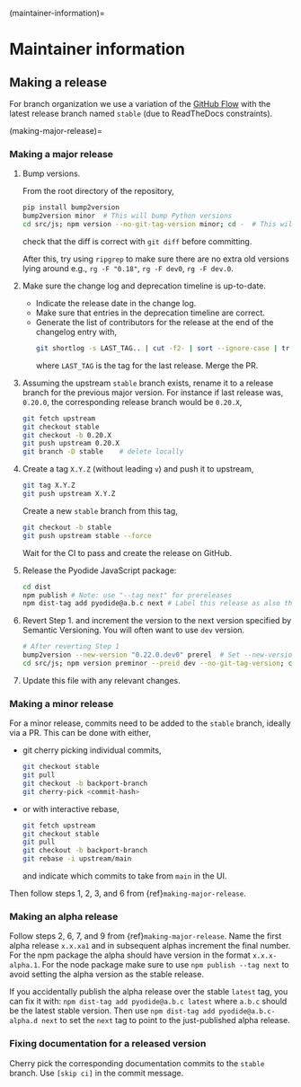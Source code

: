 (maintainer-information)=

# Maintainer information

## Making a release

For branch organization we use a variation of the [GitHub
Flow](https://guides.github.com/introduction/flow/) with
the latest release branch named `stable` (due to ReadTheDocs constraints).

(making-major-release)=

### Making a major release

1. Bump versions.

   From the root directory of the repository,

   ```bash
   pip install bump2version
   bump2version minor  # This will bump Python versions
   cd src/js; npm version --no-git-tag-version minor; cd -  # This will bump JS versions
   ```

   check that the diff is correct with `git diff` before committing.

   After this, try using `ripgrep` to make sure there are no extra old versions
   lying around e.g., `rg -F "0.18"`, `rg -F dev0`, `rg -F dev.0`.

2. Make sure the change log and deprecation timeline is up-to-date.

   - Indicate the release date in the change log.
   - Make sure that entries in the deprecation timeline are correct.
   - Generate the list of contributors for the release at the end of the
     changelog entry with,
     ```bash
     git shortlog -s LAST_TAG.. | cut -f2- | sort --ignore-case | tr '\n' ';' | sed 's/;/, /g;s/, $//' | fold -s
     ```
     where `LAST_TAG` is the tag for the last release.
     Merge the PR.

3. Assuming the upstream `stable` branch exists, rename it to a release branch
   for the previous major version. For instance if last release was, `0.20.0`,
   the corresponding release branch would be `0.20.X`,
   ```bash
   git fetch upstream
   git checkout stable
   git checkout -b 0.20.X
   git push upstream 0.20.X
   git branch -D stable    # delete locally
   ```
4. Create a tag `X.Y.Z` (without leading `v`) and push
   it to upstream,

   ```bash
   git tag X.Y.Z
   git push upstream X.Y.Z
   ```

   Create a new `stable` branch from this tag,

   ```bash
   git checkout -b stable
   git push upstream stable --force
   ```

   Wait for the CI to pass and create the release on GitHub.

5. Release the Pyodide JavaScript package:

   ```bash
   cd dist
   npm publish # Note: use "--tag next" for prereleases
   npm dist-tag add pyodide@a.b.c next # Label this release as also the latest unstable release
   ```

6. Revert Step 1. and increment the version to the next version
   specified by Semantic Versioning. You will often want to use
   `dev` version.

   ```sh
   # After reverting Step 1
   bump2version --new-version "0.22.0.dev0" prerel  # Set --new-version correctly
   cd src/js; npm version preminor --preid dev --no-git-tag-version; cd -
   ```

7. Update this file with any relevant changes.

### Making a minor release

For a minor release, commits need to be added to the `stable` branch, ideally via a PR.
This can be done with either,

- git cherry picking individual commits,
  ```bash
  git checkout stable
  git pull
  git checkout -b backport-branch
  git cherry-pick <commit-hash>
  ```
- or with interactive rebase,
  ```bash
  git fetch upstream
  git checkout stable
  git pull
  git checkout -b backport-branch
  git rebase -i upstream/main
  ```
  and indicate which commits to take from `main` in the UI.

Then follow steps 1, 2, 3, and 6 from {ref}`making-major-release`.

### Making an alpha release

Follow steps 2, 6, 7, and 9 from {ref}`making-major-release`. Name the first
alpha release `x.x.xa1` and in subsequent alphas increment the final number. For
the npm package the alpha should have version in the format `x.x.x-alpha.1`. For
the node package make sure to use `npm publish --tag next` to avoid setting the
alpha version as the stable release.

If you accidentally publish the alpha release over the stable `latest` tag, you
can fix it with: `npm dist-tag add pyodide@a.b.c latest` where `a.b.c` should be
the latest stable version. Then use
`npm dist-tag add pyodide@a.b.c-alpha.d next` to set the `next` tag to point to the
just-published alpha release.

### Fixing documentation for a released version

Cherry pick the corresponding documentation commits to the `stable` branch. Use
`[skip ci]` in the commit message.
